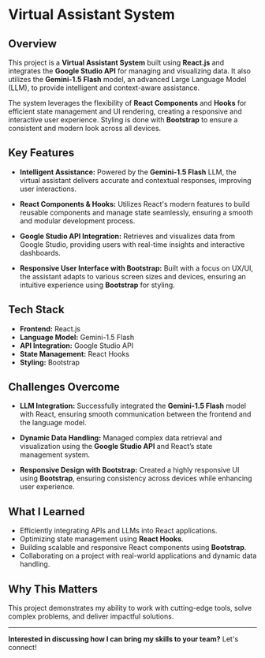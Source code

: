 # Virtual Assistant System

## Overview

This project is a **Virtual Assistant System** built using **React.js** and integrates the **Google Studio API** for managing and visualizing data. It also utilizes the **Gemini-1.5 Flash** model, an advanced Large Language Model (LLM), to provide intelligent and context-aware assistance.

The system leverages the flexibility of **React Components** and **Hooks** for efficient state management and UI rendering, creating a responsive and interactive user experience. Styling is done with **Bootstrap** to ensure a consistent and modern look across all devices.

## Key Features

- **Intelligent Assistance:** Powered by the **Gemini-1.5 Flash** LLM, the virtual assistant delivers accurate and contextual responses, improving user interactions.
  
- **React Components & Hooks:** Utilizes React's modern features to build reusable components and manage state seamlessly, ensuring a smooth and modular development process.

- **Google Studio API Integration:** Retrieves and visualizes data from Google Studio, providing users with real-time insights and interactive dashboards.

- **Responsive User Interface with Bootstrap:** Built with a focus on UX/UI, the assistant adapts to various screen sizes and devices, ensuring an intuitive experience using **Bootstrap** for styling.

## Tech Stack

- **Frontend:** React.js
- **Language Model:** Gemini-1.5 Flash
- **API Integration:** Google Studio API
- **State Management:** React Hooks
- **Styling:** Bootstrap

## Challenges Overcome

- **LLM Integration:** Successfully integrated the **Gemini-1.5 Flash** model with React, ensuring smooth communication between the frontend and the language model.
  
- **Dynamic Data Handling:** Managed complex data retrieval and visualization using the **Google Studio API** and React’s state management system.

- **Responsive Design with Bootstrap:** Created a highly responsive UI using **Bootstrap**, ensuring consistency across devices while enhancing user experience.

## What I Learned

- Efficiently integrating APIs and LLMs into React applications.
- Optimizing state management using **React Hooks**.
- Building scalable and responsive React components using **Bootstrap**.
- Collaborating on a project with real-world applications and dynamic data handling.

## Why This Matters

This project demonstrates my ability to work with cutting-edge tools, solve complex problems, and deliver impactful solutions.

---

**Interested in discussing how I can bring my skills to your team?** Let's connect!
